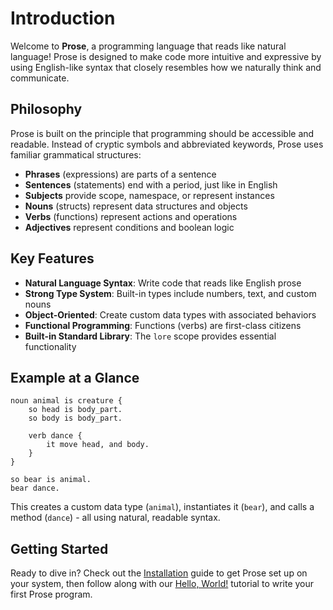 # Introduction

Welcome to **Prose**, a programming language that reads like natural language! Prose is designed to make code more intuitive and expressive by using English-like syntax that closely resembles how we naturally think and communicate.

## Philosophy

Prose is built on the principle that programming should be accessible and readable. Instead of cryptic symbols and abbreviated keywords, Prose uses familiar grammatical structures:

- **Phrases** (expressions) are parts of a sentence
- **Sentences** (statements) end with a period, just like in English
- **Subjects** provide scope, namespace, or represent instances
- **Nouns** (structs) represent data structures and objects
- **Verbs** (functions) represent actions and operations
- **Adjectives** represent conditions and boolean logic

## Key Features

- **Natural Language Syntax**: Write code that reads like English prose
- **Strong Type System**: Built-in types include numbers, text, and custom nouns
- **Object-Oriented**: Create custom data types with associated behaviors
- **Functional Programming**: Functions (verbs) are first-class citizens
- **Built-in Standard Library**: The `lore` scope provides essential functionality

## Example at a Glance

```prose path=null start=null
noun animal is creature {
    so head is body_part.
    so body is body_part.

    verb dance {
        it move head, and body.
    }
}

so bear is animal.
bear dance.
```

This creates a custom data type (`animal`), instantiates it (`bear`), and calls a method (`dance`) - all using natural, readable syntax.

## Getting Started

Ready to dive in? Check out the [Installation](installation.md) guide to get Prose set up on your system, then follow along with our [Hello, World!](hello-world.md) tutorial to write your first Prose program.
